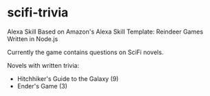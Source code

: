 # scifi-trivia
Alexa Skill
Based on Amazon's Alexa Skill Template: Reindeer Games
Written in Node.js

Currently the game contains questions on SciFi novels.  

Novels with written trivia:
- Hitchhiker's Guide to the Galaxy (9)
- Ender's Game (3)
